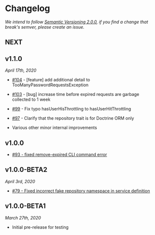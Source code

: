 # Changelog

*We intend to follow [Semantic Versioning 2.0.0](https://semver.org/), if you 
find a change that break's semver, please create an issue.*

## NEXT

## v1.1.0

*April 17th, 2020*

- [#104](https://github.com/SymfonyCasts/reset-password-bundle/pull/104) - [feature] add additional detail to TooManyPasswordRequestsException
- [#103](https://github.com/SymfonyCasts/reset-password-bundle/pull/103) - [bug] increase time before expired requests are garbage collected to 1 week
- [#99](https://github.com/SymfonyCasts/reset-password-bundle/pull/99) - Fix typo hasUserHisThrottling to hasUserHitThrottling
- [#97](https://github.com/SymfonyCasts/reset-password-bundle/pull/97) - Clarify that the repository trait is for Doctrine ORM only

- Various other minor internal improvements

## v1.0.0

- [#93 - fixed remove-expired CLI command error](https://github.com/SymfonyCasts/reset-password-bundle/pull/93)

## v1.0.0-BETA2

*April 3rd, 2020*

- [#79 - Fixed incorrect fake repository namespace in service definition](https://github.com/SymfonyCasts/reset-password-bundle/pull/79)

## v1.0.0-BETA1

*March 27th, 2020*

- Initial pre-release for testing
